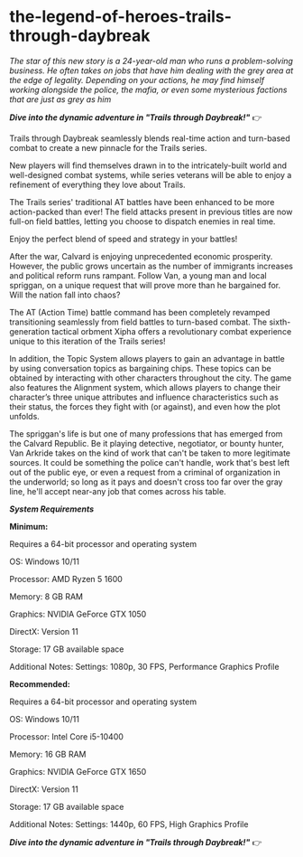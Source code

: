 # the-legend-of-heroes-trails-through-daybreak

*The star of this new story is a 24-year-old man who runs a problem-solving business. He often takes on jobs that have him dealing with the grey area at the edge of legality. Depending on your actions, he may find himself working alongside the police, the mafia, or even some mysterious factions that are just as grey as him*

***Dive into the dynamic adventure in "Trails through Daybreak!"*** 👉

Trails through Daybreak seamlessly blends real-time action and turn-based combat to create a new pinnacle for the Trails series.

New players will find themselves drawn in to the intricately-built world and well-designed combat systems, while series veterans will be able to enjoy a refinement of everything they love about Trails.

The Trails series' traditional AT battles have been enhanced to be more action-packed than ever! The field attacks present in previous titles are now full-on field battles, letting you choose to dispatch enemies in real time.

Enjoy the perfect blend of speed and strategy in your battles!

After the war, Calvard is enjoying unprecedented economic prosperity. However, the public grows uncertain as the number of immigrants increases and political reform runs rampant. Follow Van, a young man and local spriggan, on a unique request that will prove more than he bargained for. Will the nation fall into chaos?

The AT (Action Time) battle command has been completely revamped transitioning seamlessly from field battles to turn-based combat. The sixth-generation tactical orbment Xipha offers a revolutionary combat experience unique to this iteration of the Trails series!

In addition, the Topic System allows players to gain an advantage in battle by using conversation topics as bargaining chips. These topics can be obtained by interacting with other characters throughout the city. The game also features the Alignment system, which allows players to change their character’s three unique attributes and influence characteristics such as their status, the forces they fight with (or against), and even how the plot unfolds.

The spriggan's life is but one of many professions that has emerged from the Calvard Republic. Be it playing detective, negotiator, or bounty hunter, Van Arkride takes on the kind of work that can't be taken to more legitimate sources. It could be something the police can't handle, work that's best left out of the public eye, or even a request from a criminal of organization in the underworld; so long as it pays and doesn't cross too far over the gray line, he'll accept near-any job that comes across his table.

***System Requirements***

**Minimum:**

Requires a 64-bit processor and operating system

OS: Windows 10/11

Processor: AMD Ryzen 5 1600

Memory: 8 GB RAM

Graphics: NVIDIA GeForce GTX 1050

DirectX: Version 11

Storage: 17 GB available space

Additional Notes: Settings: 1080p, 30 FPS, Performance Graphics Profile

**Recommended:**

Requires a 64-bit processor and operating system

OS: Windows 10/11

Processor: Intel Core i5-10400

Memory: 16 GB RAM

Graphics: NVIDIA GeForce GTX 1650

DirectX: Version 11

Storage: 17 GB available space

Additional Notes: Settings: 1440p, 60 FPS, High Graphics Profile

***Dive into the dynamic adventure in "Trails through Daybreak!"*** 👉
